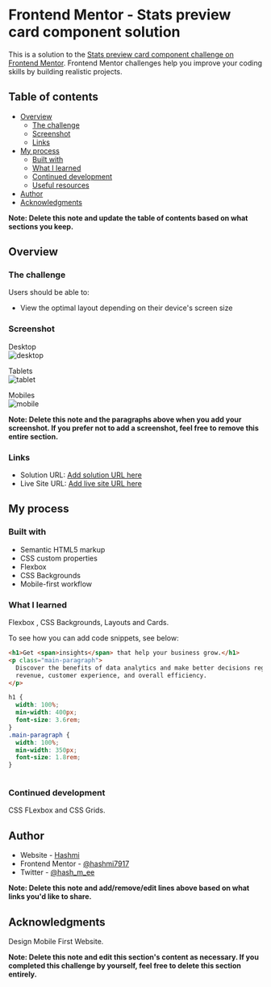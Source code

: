 # Frontend Mentor - Stats preview card component solution

This is a solution to the [Stats preview card component challenge on Frontend Mentor](https://www.frontendmentor.io/challenges/stats-preview-card-component-8JqbgoU62). Frontend Mentor challenges help you improve your coding skills by building realistic projects.

## Table of contents

- [Overview](#overview)
  - [The challenge](#the-challenge)
  - [Screenshot](#screenshot)
  - [Links](#links)
- [My process](#my-process)
  - [Built with](#built-with)
  - [What I learned](#what-i-learned)
  - [Continued development](#continued-development)
  - [Useful resources](#useful-resources)
- [Author](#author)
- [Acknowledgments](#acknowledgments)

**Note: Delete this note and update the table of contents based on what sections you keep.**

## Overview

### The challenge

Users should be able to:

- View the optimal layout depending on their device's screen size

### Screenshot

Desktop
<br/>
![desktop](https://user-images.githubusercontent.com/38833326/196632998-49d15f03-1fe0-4d1f-8b88-332464247576.png)

Tablets
<br/>
![tablet](https://user-images.githubusercontent.com/38833326/196633030-c3c0288a-91bb-47dc-987f-a143ae25d239.png)

Mobiles
<br/>
![mobile](https://user-images.githubusercontent.com/38833326/196633025-5b6d9990-e34e-4d8f-a4d0-24327a8c383b.png)

**Note: Delete this note and the paragraphs above when you add your screenshot. If you prefer not to add a screenshot, feel free to remove this entire section.**

### Links

- Solution URL: [Add solution URL here](https://github.com/hashmi7917/stats-preview-card-component-main)
- Live Site URL: [Add live site URL here](https://hashmi7917.github.io/stats-preview-card-component-main/)

## My process

### Built with

- Semantic HTML5 markup
- CSS custom properties
- Flexbox
- CSS Backgrounds
- Mobile-first workflow

### What I learned

Flexbox , CSS Backgrounds, Layouts and Cards.

To see how you can add code snippets, see below:

```html
<h1>Get <span>insights</span> that help your business grow.</h1>
<p class="main-paragraph">
  Discover the benefits of data analytics and make better decisions regarding
  revenue, customer experience, and overall efficiency.
</p>
```

```css
h1 {
  width: 100%;
  min-width: 400px;
  font-size: 3.6rem;
}
.main-paragraph {
  width: 100%;
  min-width: 350px;
  font-size: 1.8rem;
}
```

```js

```

### Continued development

CSS FLexbox and CSS Grids.

## Author

- Website - [Hashmi](https://www.your-site.com)
- Frontend Mentor - [@hashmi7917](https://www.frontendmentor.io/profile/hashmi7917)
- Twitter - [@hash_m_ee](https://www.twitter.com/hash_m_ee)

**Note: Delete this note and add/remove/edit lines above based on what links you'd like to share.**

## Acknowledgments

Design Mobile First Website.

**Note: Delete this note and edit this section's content as necessary. If you completed this challenge by yourself, feel free to delete this section entirely.**

